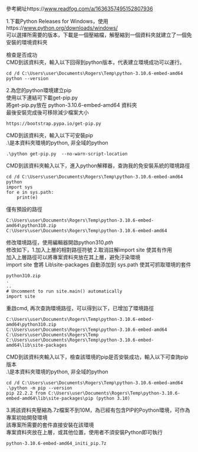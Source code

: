 ﻿參考網址https://www.readfog.com/a/1636357495152807936

1.下載Python Releases for Windows，使用https://www.python.org/downloads/windows/  
可以選擇所需要的版本，下載是一個壓縮檔，解壓縮到一個資料夾就建立了一個免安裝的環境資料夾  

檢查是否成功  
CMD到該資料夾，輸入以下回得到python版本，代表建立環境成功可以運行。

    cd /d C:\Users\user\Documents\Rogers\Temp\python-3.10.6-embed-amd64
    python --version

2.為您的python環境建立pip  
    使用以下連結可下載get-pip.py  
    將get-pip.py放在 python-3.10.6-embed-amd64 資料夾  
    最後安裝完成後可移除減少檔案大小  

    https://bootstrap.pypa.io/get-pip.py

CMD到該資料夾，輸入以下可安裝pip  
.\是本資料夾環境的python, 非全域的python

    .\python get-pip.py  --no-warn-script-location

CMD到該資料夾輸入以下，進入python解釋器，查詢我的免安裝系統的環境路徑

    cd /d C:\Users\user\Documents\Rogers\Temp\python-3.10.6-embed-amd64
    python
    import sys
    for e in sys.path:
        print(e)

僅有預設的路徑

    C:\Users\user\Documents\Rogers\Temp\python-3.10.6-embed-amd64\python310.zip
    C:\Users\user\Documents\Rogers\Temp\python-3.10.6-embed-amd64

修改環境路徑，使用編輯器開啟python310._pth_  
修改如下，1.加入上層的相對路徑符號 2.取消註解import site 使其有作用  
加入上層路徑可以將專案資料夾放在其上層，避免汙染環境  
import site 會將 Lib\site-packages 自動添加到 sys.path 使其可抓取環境的套件  

    python310.zip
    .
    ..
    # Uncomment to run site.main() automatically
    import site

重啟cmd, 再次查詢環境路徑，可以得到以下，已增加了環境路徑  

    C:\Users\user\Documents\Rogers\Temp\python-3.10.6-embed-amd64\python310.zip
    C:\Users\user\Documents\Rogers\Temp\python-3.10.6-embed-amd64
    C:\Users\user\Documents\Rogers\Temp
    C:\Users\user\Documents\Rogers\Temp\python-3.10.6-embed-amd64\lib\site-packages

CMD到該資料夾輸入以下，檢查該環境的pip是否安裝成功，輸入以下可查詢pip版本  
.\是本資料夾環境的python, 非全域的python  
    
    cd /d C:\Users\user\Documents\Rogers\Temp\python-3.10.6-embed-amd64
    .\python -m pip --version
    pip 22.2.2 from C:\Users\user\Documents\Rogers\Temp\python-3.10.6-embed-amd64\lib\site-packages\pip (python 3.10)

3.將該資料夾壓縮為.7z檔案不到10M，為已經有包含PIP的Poython環境，可作為專案初始開發環境  
該專案所需要的套件直接安裝在該環境  
專案資料夾放在上層，或其他位置，使用者不須安裝Python即可執行

    python-3.10.6-embed-amd64_initi_pip.7z